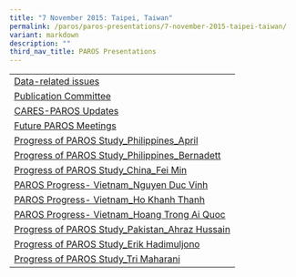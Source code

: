 ```yaml
---
title: "7 November 2015: Taipei, Taiwan"
permalink: /paros/paros-presentations/7-november-2015-taipei-taiwan/
variant: markdown
description: ""
third_nav_title: PAROS Presentations
---
```

<table>
   <tbody>
      <tr>
         <td><a target="_blank" href="/files/PAROS%20Presentations/7%20November%202015:%20Taipei,Taiwan/1___Data_Related_Issues3.pdf">Data-related issues</a></td>
      </tr>
      <tr>
         <td><a target="_blank" href="/files/PAROS%20Presentations/7%20November%202015:%20Taipei,Taiwan/2__Publication_Committee2.pdf">Publication Committee</a></td>
      </tr>
      <tr>
         <td><a target="_blank" href="/files/PAROS%20Presentations/7%20November%202015:%20Taipei,Taiwan/3__CARES_PAROS_Update_Slides_11_6_15.pdf">CARES-PAROS Updates</a></td>
      </tr>
      <tr>
         <td><a target="_blank" href="/files/PAROS%20Presentations/7%20November%202015:%20Taipei,Taiwan/4__Conference_Bidding.pdf">Future PAROS Meetings</a></td>
      </tr>
      <tr>
         <td><a target="_blank" href="/files/PAROS%20Presentations/7%20November%202015:%20Taipei,Taiwan/5_1_1_PAROS2015_PGH_April.pdf">Progress of PAROS Study_Philippines_April</a></td>
      </tr>
      <tr>
         <td><a target="_blank" href="/files/PAROS%20Presentations/7%20November%202015:%20Taipei,Taiwan/6_1_2_Philippines_Bernadett.pdf">Progress of PAROS Study_Philippines_Bernadett</a></td>
      </tr>
      <tr>
         <td><a target="_blank" href="/files/PAROS%20Presentations/7%20November%202015:%20Taipei,Taiwan/7_2_update_on_progress_of_data_collection_in_Zhejiang.pdf">Progress of PAROS Study_China_Fei Min</a></td>
      </tr>
      <tr>
         <td><a target="_blank" href="/files/PAROS%20Presentations/7%20November%202015:%20Taipei,Taiwan/8_3_1_Update_on_the_progress_of_PAROS_study_BACH_MAI.pdf">PAROS Progress- Vietnam_Nguyen Duc Vinh</a></td>
      </tr>
      <tr>
         <td><a target="_blank" href="/files/PAROS%20Presentations/7%20November%202015:%20Taipei,Taiwan/9_3_3_Choray_Hospital_Ho_Khanh_Thanh.pdf">PAROS Progress- Vietnam_Ho Khanh Thanh</a></td>
      </tr>
      <tr>
         <td><a target="_blank" href="/files/PAROS%20Presentations/7%20November%202015:%20Taipei,Taiwan/10_3_2_Hue_Central_Hoang_Trong_Ai_Quoc.pdf">PAROS Progress- Vietnam_Hoang Trong Ai Quoc</a></td>
      </tr>
      <tr>
         <td><a target="_blank" href="/files/PAROS%20Presentations/7%20November%202015:%20Taipei,Taiwan/11_5_PAROS_Update_Pakistan.pdf">Progress of PAROS Study_Pakistan_Ahraz Hussain</a></td>
      </tr>
      <tr>
         <td><a target="_blank" href="/files/PAROS%20Presentations/7%20November%202015:%20Taipei,Taiwan/12_4_1_Paros_presentation_Erik_brawijaya.pdf">Progress of PAROS Study_Erik Hadimuljono</a></td>
      </tr>
      <tr>
         <td><a target="_blank" href="/files/PAROS%20Presentations/7%20November%202015:%20Taipei,Taiwan/13_4_2_update_on_progress_of_data_collection_Tri.pdf">Progress of PAROS Study_Tri Maharani</a></td>
      </tr>
   </tbody>
</table>